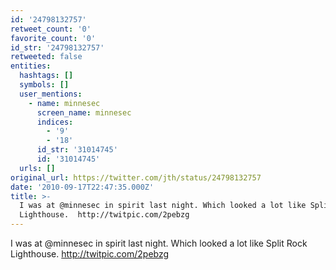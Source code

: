 ```yaml
---
id: '24798132757'
retweet_count: '0'
favorite_count: '0'
id_str: '24798132757'
retweeted: false
entities:
  hashtags: []
  symbols: []
  user_mentions:
    - name: minnesec
      screen_name: minnesec
      indices:
        - '9'
        - '18'
      id_str: '31014745'
      id: '31014745'
  urls: []
original_url: https://twitter.com/jth/status/24798132757
date: '2010-09-17T22:47:35.000Z'
title: >-
  I was at @minnesec in spirit last night. Which looked a lot like Split Rock
  Lighthouse.  http://twitpic.com/2pebzg
---
```


I was at @minnesec in spirit last night. Which looked a lot like Split Rock Lighthouse.  http://twitpic.com/2pebzg